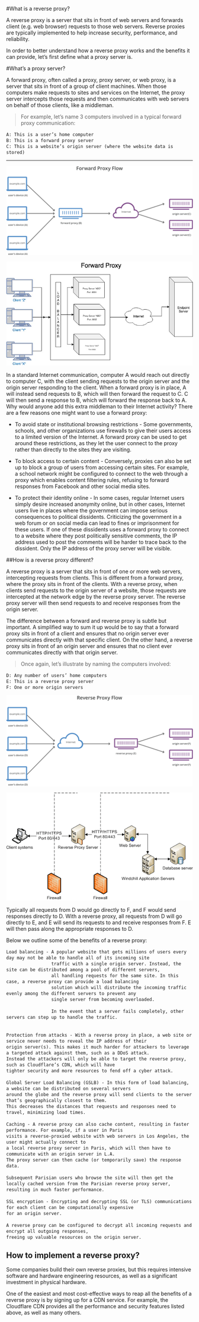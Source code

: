 #What is a reverse proxy?

A reverse proxy is a server that sits in front of web servers and forwards client (e.g. web browser)
requests to those web servers. Reverse proxies are typically implemented to help increase security,
performance, and reliability.

In order to better understand how a reverse proxy works and the benefits it can provide,
let’s first define what a proxy server is.

#What’s a proxy server?

A forward proxy, often called a proxy, proxy server, or web proxy, is a server that sits in front of a
group of client machines. When those computers make requests to sites and services on the Internet,
the proxy server intercepts those requests and then communicates with web servers on behalf of those
clients, like a middleman.

>For example, let’s name 3 computers involved in a typical forward proxy communication:


    A: This is a user’s home computer
    B: This is a forward proxy server
    C: This is a website’s origin server (where the website data is stored)

---

![example](./11.svg)


![example](./1.jpg)


In a standard Internet communication, computer A would reach out directly to computer C,
with the client sending requests to the origin server and the origin server responding to the client.
When a forward proxy is in place, A will instead send requests to B, which will then forward
the request to C. C will then send a response to B, which will forward the response back to A.
Why would anyone add this extra middleman to their Internet activity? There are a few reasons one might want to use a forward proxy:

-   To avoid state or institutional browsing restrictions - Some governments, schools, and other
    organizations use firewalls to give their users access to a limited version of the Internet.
    A forward proxy can be used to get around these restrictions, as they let the user connect to
    the proxy rather than directly to the sites they are visiting.

-   To block access to certain content - Conversely, proxies can also be set up to block a group of
     users from accessing certain sites.
     For example, a school network might be configured to
     connect to the web through a proxy which enables content filtering rules, refusing to
     forward responses from Facebook and other social media sites.

-   To protect their identity online - In some cases, regular Internet users simply desire increased
    anonymity online, but in other cases, Internet users live in places where the
    government can impose serious consequences to political dissidents.
    Criticizing the government in a web forum or on social media can lead to fines or
    imprisonment for these users. If one of these dissidents uses a forward proxy to connect
    to a website where they post politically sensitive comments, the IP address
    used to post the comments will be harder to trace back to the dissident.
    Only the IP address of the proxy server will be visible.

##How is a reverse proxy different?

A reverse proxy is a server that sits in front of one or more web servers, intercepting requests
from clients. This is different from a forward proxy, where the proxy sits in front of the clients.
With a reverse proxy, when clients send requests to the origin server of a website, those requests are
intercepted at the network edge by the reverse proxy server.
The reverse proxy server will then send requests to and receive responses from the origin server.

The difference between a forward and reverse proxy is subtle but important.
A simplified way to sum it up would be to say that a forward proxy sits in front of a
client and ensures that no origin server ever communicates directly with that specific client.
On the other hand, a reverse proxy sits in front of an origin server and ensures that
no client ever communicates directly with that origin server.

> Once again, let’s illustrate by naming the computers involved:

    D: Any number of users’ home computers
    E: This is a reverse proxy server
    F: One or more origin servers


![example2](./22.svg)

![example2](./2.gif)


Typically all requests from D would go directly to F, and F would send responses directly to D.
With a reverse proxy, all requests from D will go directly to E, and E will send its requests to
and receive responses from F. E will then pass along the appropriate responses to D.

Below we outline some of the benefits of a reverse proxy:

    Load balancing - A popular website that gets millions of users every day may not be able to handle all of its incoming site
                     traffic with a single origin server. Instead, the site can be distributed among a pool of different servers,
                     all handling requests for the same site. In this case, a reverse proxy can provide a load balancing
                     solution which will distribute the incoming traffic evenly among the different servers to prevent any
                     single server from becoming overloaded.

                     In the event that a server fails completely, other servers can step up to handle the traffic.


    Protection from attacks - With a reverse proxy in place, a web site or service never needs to reveal the IP address of their
    origin server(s). This makes it much harder for attackers to leverage a targeted attack against them, such as a DDoS attack.
    Instead the attackers will only be able to target the reverse proxy, such as Cloudflare’s CDN, which will have
    tighter security and more resources to fend off a cyber attack.

    Global Server Load Balancing (GSLB) - In this form of load balancing, a website can be distributed on several servers
    around the globe and the reverse proxy will send clients to the server that’s geographically closest to them.
    This decreases the distances that requests and responses need to travel, minimizing load times.

    Caching - A reverse proxy can also cache content, resulting in faster performance. For example, if a user in Paris
    visits a reverse-proxied website with web servers in Los Angeles, the user might actually connect to
    a local reverse proxy server in Paris, which will then have to communicate with an origin server in L.A.
    The proxy server can then cache (or temporarily save) the response data.

    Subsequent Parisian users who browse the site will then get the locally cached version from the Parisian reverse proxy server,
    resulting in much faster performance.

    SSL encryption - Encrypting and decrypting SSL (or TLS) communications for each client can be computationally expensive
    for an origin server.

    A reverse proxy can be configured to decrypt all incoming requests and encrypt all outgoing responses,
    freeing up valuable resources on the origin server.

## How to implement a reverse proxy?

Some companies build their own reverse proxies, but this requires intensive software and hardware engineering resources, as
well as a significant investment in physical hardware.

One of the easiest and most cost-effective ways to reap all the benefits of a reverse proxy is by signing up for a CDN service.
For example, the Cloudflare CDN provides all the performance and security features listed above, as well as many others.
